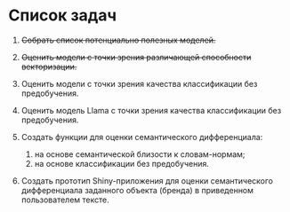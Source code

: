 # Список задач

1. <del>Собрать список потенциально полезных моделей.</del>
2. <del>Оценить модели с точки зрения различающей способности векторизации.</del>
3. Оценить модели с точки зрения качества классификации без предобучения.
4. Оценить модель Llama с точки зрения качества классификации без предобучения.
5. Создать функции для оценки семантического дифференциала:
    1) на основе семантической близости к словам-нормам;
    2) на основе классификации без предобучения.
  
6. Создать прототип Shiny-приложения для оценки семантического дифференциала заданного объекта (бренда) в приведенном пользователем тексте.
